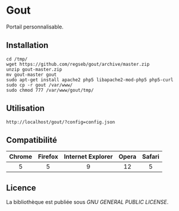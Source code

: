 # Gout
Portail personnalisable.

## Installation
    cd /tmp/
    wget https://github.com/regseb/gout/archive/master.zip
    unzip gout-master.zip
    mv gout-master gout
    sudo apt-get install apache2 php5 libapache2-mod-php5 php5-curl
    sudo cp -r gout /var/www/
    sudo chmod 777 /var/www/gout/tmp/

## Utilisation
    http://localhost/gout/?config=config.json

## Compatibilité
 Chrome | Firefox | Internet Explorer | Opera | Safari
:------:|:-------:|:-----------------:|:-----:|:------:
   5    |    5    |         9         |  12   |   5

## Licence
La bibliothèque est publiée sous *GNU GENERAL PUBLIC LICENSE*.